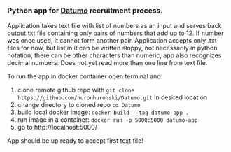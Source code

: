<h3>Python app for <u>Datumo</u> recruitment process.</h3>

Application takes text file with list of numbers as an input and serves back output.txt file containing only pairs 
of numbers that add up to 12. If number was once used, it cannot form another pair. Application accepts only .txt files
for now, but list in it can be written sloppy, not necessarily in python notation, there can be other characters than 
numeric, app also recognizes decimal numbers. Does not yet read more than one line from text file.

To run the app in docker container open terminal and:
1. clone remote github repo with `git clone https://github.com/huronhuronski/Datumo.git` in desired location
2. change directory to cloned repo `cd Datumo`
3. build local docker image: `docker build --tag datumo-app .`
4. run image in a container: `docker run -p 5000:5000 datumo-app`
5. go to http://localhost:5000/

App should be up ready to accept first text file!

